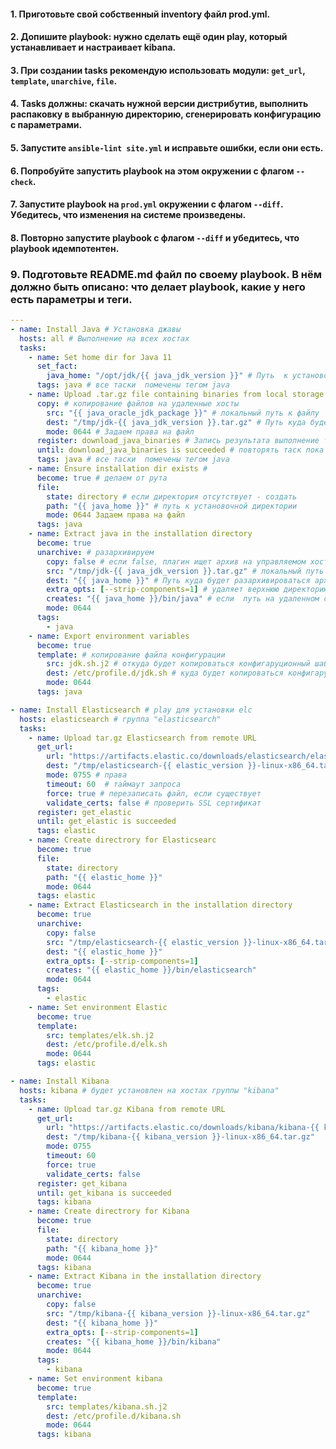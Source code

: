 #### 1. Приготовьте свой собственный inventory файл prod.yml.

#### 2. Допишите playbook: нужно сделать ещё один play, который устанавливает и настраивает kibana.

#### 3. При создании tasks рекомендую использовать модули: `get_url`, `template`, `unarchive`, `file`.

#### 4. Tasks должны: скачать нужной версии дистрибутив, выполнить распаковку в выбранную директорию, сгенерировать конфигурацию с параметрами.

#### 5. Запустите `ansible-lint site.yml` и исправьте ошибки, если они есть.

#### 6. Попробуйте запустить playbook на этом окружении с флагом `--check`.

#### 7. Запустите playbook на `prod.yml` окружении с флагом `--diff`. Убедитесь, что изменения на системе произведены.

#### 8. Повторно запустите playbook с флагом `--diff` и убедитесь, что playbook идемпотентен.

### 9. Подготовьте README.md файл по своему playbook. В нём должно быть описано: что делает playbook, какие у него есть параметры и теги.  
 

```yml
---
- name: Install Java # Установка джавы
  hosts: all # Выполнение на всех хостах
  tasks:
    - name: Set home dir for Java 11 
      set_fact:
        java_home: "/opt/jdk/{{ java_jdk_version }}" # Путь  к установочной директории java
      tags: java # все таски  помечены тегом java
    - name: Upload .tar.gz file containing binaries from local storage
      copy: # копирование файлов на удаленные хосты
        src: "{{ java_oracle_jdk_package }}" # локальный путь к файлу
        dest: "/tmp/jdk-{{ java_jdk_version }}.tar.gz" # Путь куда будет копироваться этот файл на удаленном сервере
        mode: 0644 # Задаем права на файл
      register: download_java_binaries # Запись результата выполнение таски
      until: download_java_binaries is succeeded # повторять таск пока команда не выполнется успешно 
      tags: java # все таски  помечены тегом java
    - name: Ensure installation dir exists # 
      become: true # делаем от рута
      file:
        state: directory # если директория отсутствует - создать
        path: "{{ java_home }}" # путь к установочной директории
        mode: 0644 Задаем права на файл
      tags: java
    - name: Extract java in the installation directory
      become: true
      unarchive: # разархивируем
        copy: false # если false, плагин ищет архив на управляемом хосте
        src: "/tmp/jdk-{{ java_jdk_version }}.tar.gz" # локальный путь к архиву
        dest: "{{ java_home }}" # Путь куда будет разархивироваться архив
        extra_opts: [--strip-components=1] # удаляет верхнюю директорию при распаковке
        creates: "{{ java_home }}/bin/java" # если  путь на удаленном сервере уже существует, таск не будет выполняться
        mode: 0644
      tags:
        - java
    - name: Export environment variables
      become: true
      template: # копирование файла конфигурации
        src: jdk.sh.j2 # откуда будет копироваться конфигаруционный шаблон с локального хоста 
        dest: /etc/profile.d/jdk.sh # куда будет копироваться конфигаруционный шаблон на удаленный хост
        mode: 0644 
      tags: java

- name: Install Elasticsearch # play для установки elc
  hosts: elasticsearch # группа "elasticsearch"
  tasks:
    - name: Upload tar.gz Elasticsearch from remote URL
      get_url:
        url: "https://artifacts.elastic.co/downloads/elasticsearch/elasticsearch-{{ elastic_version }}-linux-x86_64.tar.gz" # качаем с просторов интернета архивчик
        dest: "/tmp/elasticsearch-{{ elastic_version }}-linux-x86_64.tar.gz" # куда будет скопирован архив на удаленном хосте
        mode: 0755 # права
        timeout: 60  # таймаут запроса
        force: true # перезаписать файл, если существует
        validate_certs: false # проверить SSL сертификат
      register: get_elastic 
      until: get_elastic is succeeded
      tags: elastic
    - name: Create directrory for Elasticsearc
      become: true
      file:
        state: directory
        path: "{{ elastic_home }}"
        mode: 0644
      tags: elastic
    - name: Extract Elasticsearch in the installation directory
      become: true
      unarchive:
        copy: false
        src: "/tmp/elasticsearch-{{ elastic_version }}-linux-x86_64.tar.gz"
        dest: "{{ elastic_home }}"
        extra_opts: [--strip-components=1]
        creates: "{{ elastic_home }}/bin/elasticsearch"
        mode: 0644
      tags:
        - elastic
    - name: Set environment Elastic
      become: true
      template: 
        src: templates/elk.sh.j2
        dest: /etc/profile.d/elk.sh
        mode: 0644
      tags: elastic

- name: Install Kibana
  hosts: kibana # будет установлен на хостах группы "kibana"
  tasks:
    - name: Upload tar.gz Kibana from remote URL
      get_url:
        url: "https://artifacts.elastic.co/downloads/kibana/kibana-{{ kibana_version }}-linux-x86_64.tar.gz"
        dest: "/tmp/kibana-{{ kibana_version }}-linux-x86_64.tar.gz"
        mode: 0755
        timeout: 60
        force: true
        validate_certs: false
      register: get_kibana
      until: get_kibana is succeeded
      tags: kibana
    - name: Create directrory for Kibana
      become: true
      file:
        state: directory
        path: "{{ kibana_home }}"
        mode: 0644
      tags: kibana
    - name: Extract Kibana in the installation directory
      become: true
      unarchive:
        copy: false
        src: "/tmp/kibana-{{ kibana_version }}-linux-x86_64.tar.gz"
        dest: "{{ kibana_home }}"
        extra_opts: [--strip-components=1]
        creates: "{{ kibana_home }}/bin/kibana"
        mode: 0644
      tags:
        - kibana
    - name: Set environment kibana
      become: true
      template:
        src: templates/kibana.sh.j2
        dest: /etc/profile.d/kibana.sh
        mode: 0644
      tags: kibana
      
```
